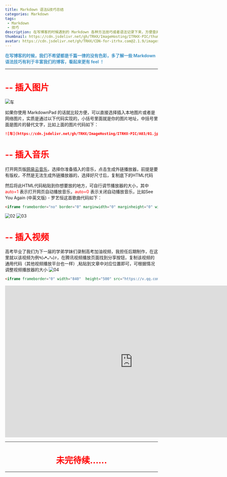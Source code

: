 ```yaml
---
title: Markdown 语法&技巧总结
categories: Markdown
tags: 
 - Markdown
 - 技巧
description: 在写博客的时候遇到的 Markdown 各种方法技巧或者语法记录下来，方便查阅【持续更新】
thumbnail: https://cdn.jsdelivr.net/gh/TRHX/ImageHosting/ITRHX-PIC/thumbnail/markdown.png
avatar: https://cdn.jsdelivr.net/gh/TRHX/CDN-for-itrhx.com@2.1.9/images/trhx.png
---
```


**<font color=#4094C7>在写博客的时候，我们不希望都是千篇一律的没有色彩，多了解一些 Markdown 语法技巧有利于丰富我们的博客，看起来更有 feel ！</font>**

----------
# <font color=#FF0000> -- 插入图片 </font>

![车](https://cdn.jsdelivr.net/gh/TRHX/ImageHosting/ITRHX-PIC/A03/01.jpg)

如果你使用 MarkdownPad 的话就比较方便，可以直接选择插入本地图片或者是网络图片，实质是通过以下代码实现的，小括号里面就是你的图片地址，中括号里面是图片的替代文字，比如上面的图片代码如下：
``` markdown
![车](https://cdn.jsdelivr.net/gh/TRHX/ImageHosting/ITRHX-PIC/A03/01.jpg)
```

# <font color=#FF0000> -- 插入音乐 </font>

打开网页版[网易云音乐](https://music.163.com/)，选择你准备插入的音乐，点击生成外链播放器，前提是要有版权，不然是无法生成外链播放器的，选择好尺寸后，复制底下的HTML代码

然后将此HTML代码粘贴到你想要放的地方，可自行调节播放器的大小，其中 <font color=#FF0000>auto=1</font> 表示打开网页自动播放音乐，<font color=#FF0000>auto=0</font> 表示关闭自动播放音乐，比如See You Again (中英文版) - 罗艺恒这首歌曲代码如下：

``` html
<iframe frameborder="no" border="0" marginwidth="0" marginheight="0" width=330 height=86 src="//music.163.com/outchain/player?type=2&id=32405683&auto=1&height=66"></iframe>
```
![02](https://cdn.jsdelivr.net/gh/TRHX/ImageHosting/ITRHX-PIC/A03/02.png)
![03](https://cdn.jsdelivr.net/gh/TRHX/ImageHosting/ITRHX-PIC/A03/03.png)

# <font color=#FF0000> -- 插入视频 </font>

高考毕业了我们为下一届的学弟学妹们录制高考加油视频，我担任后期制作，在这里就以该视频为例٩(๑❛ᴗ❛๑)۶，在腾讯视频播放页面找到分享按钮，复制该视频的通用代码（其他视频播放平台也一样）,粘贴到文章中对应位置即可，可根据情况调整视频播放器的大小
![04](https://cdn.jsdelivr.net/gh/TRHX/ImageHosting/ITRHX-PIC/A03/04.png)

``` html
<iframe frameborder="0" width="840"  height="500" src="https://v.qq.com/txp/iframe/player.html?vid=x0643zvgtf7" allowFullScreen="true"></iframe>
```
<iframe frameborder="0" width="840"  height="500" src="https://v.qq.com/txp/iframe/player.html?vid=x0643zvgtf7" allowFullScreen="true"></iframe>

----------

# <center><font color=#FF0000>未完待续...... </font></center>

----------
